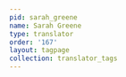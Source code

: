 ```yaml
---
pid: sarah_greene
name: Sarah Greene
type: translator
order: '167'
layout: tagpage
collection: translator_tags
---
```

